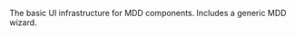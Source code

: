 <html>
<body>
<p>
The basic UI infrastructure for MDD components. Includes a generic MDD wizard.</p>
</body>
</html>